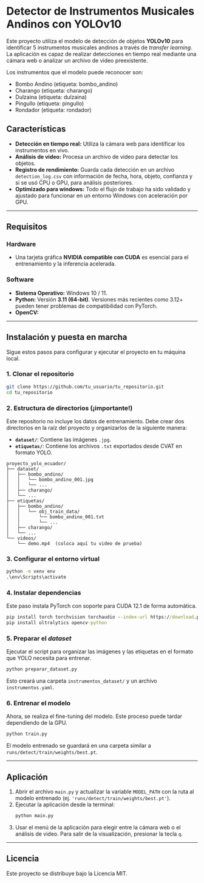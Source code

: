   
# Detector de Instrumentos Musicales Andinos con YOLOv10

Este proyecto utiliza el modelo de detección de objetos **YOLOv10** para identificar 5 instrumentos musicales andinos a través de *transfer learning*. La aplicación es capaz de realizar detecciones en tiempo real mediante una cámara web o analizar un archivo de video preexistente.

Los instrumentos que el modelo puede reconocer son:

  * Bombo Andino (etiqueta: bombo_andino)
  * Charango (etiqueta: charango)
  * Dulzaina (etiqueta: dulzaina)
  * Pingullo (etiqueta: pingullo)
  * Rondador (etiqueta: rondador)

 ## Características

  * **Detección en tiempo real:** Utiliza la cámara web para identificar los instrumentos en vivo.
  * **Análisis de video:** Procesa un archivo de video para detectar los objetos.
  * **Registro de rendimiento:** Guarda cada detección en un archivo `detection_log.csv` con información de fecha, hora, objeto, confianza y si se usó CPU o GPU, para análisis posteriores.
  * **Optimizado para windows:** Todo el flujo de trabajo ha sido validado y ajustado para funcionar en un entorno Windows con aceleración por GPU.

-----

## Requisitos

### Hardware

  * Una tarjeta gráfica **NVIDIA compatible con CUDA** es esencial para el entrenamiento y la inferencia acelerada.

### Software

  * **Sistema Operativo:** Windows 10 / 11.
  * **Python:** Versión **3.11 (64-bit)**. Versiones más recientes como 3.12+ pueden tener problemas de compatibilidad con PyTorch.
  * **OpenCV:** 
-----

## Instalación y puesta en marcha

Sigue estos pasos para configurar y ejecutar el proyecto en tu máquina local.

### 1. Clonar el repositorio

```bash
git clone https://github.com/tu_usuario/tu_repositorio.git
cd tu_repositorio
```

### 2. Estructura de directorios (¡importante!)

Este repositorio no incluye los datos de entrenamiento. Debe crear dos directorios en la raíz del proyecto y organizarlos de la siguiente manera:

  * **`dataset/`**: Contiene las imágenes `.jpg`.
  * **`etiquetas/`**: Contiene los archivos `.txt` exportados desde CVAT en formato YOLO.

<!-- end list -->

```
proyecto_yolo_ecuador/
├── dataset/
│   ├── bombo_andino/
│   │   └── bombo_andino_001.jpg
│   │   └── ...
│   ├── charango/
│   └── ...
├── etiquetas/
│   ├── bombo_andino/
│   │   └── obj_train_data/
│   │       └── bombo_andino_001.txt
│   │       └── ...
│   ├── charango/
│   └── ...
└── videos/
    └── demo.mp4  (coloca aquí tu video de prueba)
```

### 3. Configurar el entorno virtual

```cmd
python -m venv env
.\env\Scripts\activate
```

### 4. Instalar dependencias

Este paso instala PyTorch con soporte para CUDA 12.1 de forma automática.

```cmd
pip install torch torchvision torchaudio --index-url https://download.pytorch.org/whl/cu121
pip install ultralytics opencv-python
```

### 5. Preparar el _dataset_

Ejecutar el script para organizar las imágenes y las etiquetas en el formato que YOLO necesita para entrenar.

```cmd
python preparar_dataset.py
```

Esto creará una carpeta `instrumentos_dataset/` y un archivo `instrumentos.yaml`.

### 6. Entrenar el modelo

Ahora, se realiza el fine-tuning del modelo. Este proceso puede tardar dependiendo de la GPU.

```cmd
python train.py
```

El modelo entrenado se guardará en una carpeta similar a `runs/detect/train/weights/best.pt`.

-----

## Aplicación

1.  Abrir el archivo `main.py` y actualizar la variable `MODEL_PATH` con la ruta al modelo entrenado (ej. `'runs/detect/train/weights/best.pt'`).
2.  Ejecutar la aplicación desde la terminal:
    ```cmd
    python main.py
    ```
3.  Usar el menú de la aplicación para elegir entre la cámara web o el análisis de video. Para salir de la visualización, presionar la tecla `q`.

-----

## Licencia

Este proyecto se distribuye bajo la Licencia MIT.